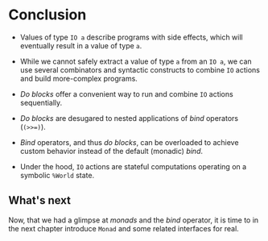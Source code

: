 # Conclusion

- Values of type `IO a` describe programs with side effects, which will eventually result in a value of type `a`.

- While we cannot safely extract a value of type `a` from an `IO a`, we can use several combinators and syntactic constructs to combine `IO` actions and build more-complex programs.

- *Do blocks* offer a convenient way to run and combine `IO` actions sequentially.

- *Do blocks* are desugared to nested applications of *bind* operators (`(>>=)`).

- *Bind* operators, and thus *do blocks*, can be overloaded to achieve custom behavior instead of the default (monadic) *bind*.

- Under the hood, `IO` actions are stateful computations operating on a symbolic `%World` state.

## What's next

Now, that we had a glimpse at *monads* and the *bind* operator, it is time to in the next chapter introduce `Monad` and some related interfaces for real.
